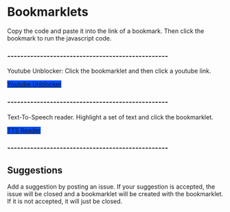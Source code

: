 <h1>Bookmarklets</h1>
<p>Copy the code and paste it into the link of a bookmark. Then click the bookmark to run the javascript code.</p>
<h3>-------------------------------------------------</h3>
<p>Youtube Unblocker: Click the bookmarklet and then click a youtube link.</p>
<a class="script" href="https://github.com/Triangle121/Bookmarklets-4-School/blob/main/YoutubeUnblockLoader.txt" style="background-color: rgb(0, 75, 255);">Youtube Unblocker</a>
<h3>-------------------------------------------------</h3>
<p>Text-To-Speech reader. Highlight a set of text and click the bookmarklet.</p>
<a class="script" href="https://github.com/Triangle121/Bookmarklets-4-School/blob/main/tts%20reader.txt" style="background-color: rgb(0, 75, 255);">TTS Reader</a>
<h3>-------------------------------------------------</h3>
<h2>Suggestions</h2>
<p>Add a suggestion by posting an issue. If your suggestion is accepted, the issue will be closed and a bookmarklet will be created with the bookmarklet. If it is not accepted, it will just be closed.</p>
